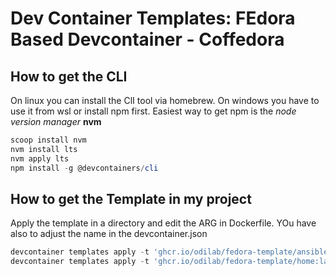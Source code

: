 # Dev Container Templates: FEdora Based Devcontainer - Coffedora

## How to get the CLI
On linux you can install the ClI tool via homebrew.
On windows you have to use it from wsl or install npm first.
Easiest way to get npm is the *node version manager* **nvm** 
```powershell
scoop install nvm
nvm install lts
nvm apply lts
npm install -g @devcontainers/cli
```


## How to get the Template in my project
Apply the template in a directory and edit the ARG in Dockerfile. YOu have also to adjust the name in the devcontainer.json
```powershell
devcontainer templates apply -t 'ghcr.io/odilab/fedora-template/ansible:latest' 
devcontainer templates apply -t 'ghcr.io/odilab/fedora-template/home:latest' 
```

